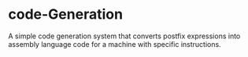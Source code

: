 # code-Generation
A simple code generation system that converts postfix expressions into assembly language code for a machine with specific instructions.
